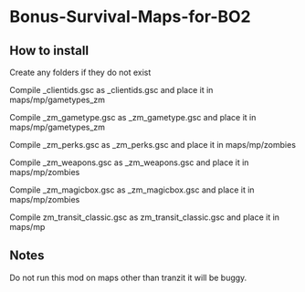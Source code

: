 # Bonus-Survival-Maps-for-BO2

## How to install

Create any folders if they do not exist

Compile _clientids.gsc as _clientids.gsc and place it in maps/mp/gametypes_zm

Compile _zm_gametype.gsc as _zm_gametype.gsc and place it in maps/mp/gametypes_zm

Compile _zm_perks.gsc as _zm_perks.gsc and place it in maps/mp/zombies

Compile _zm_weapons.gsc as _zm_weapons.gsc and place it in maps/mp/zombies

Compile _zm_magicbox.gsc as _zm_magicbox.gsc and place it in maps/mp/zombies

Compile zm_transit_classic.gsc as zm_transit_classic.gsc and place it in maps/mp

## Notes

Do not run this mod on maps other than tranzit it will be buggy.
